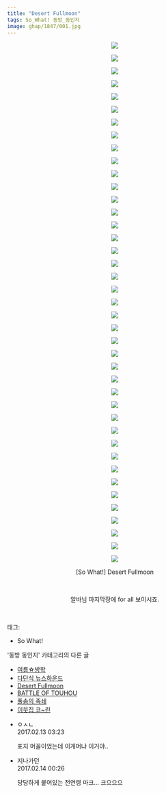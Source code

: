 ```yaml
---
title: "Desert Fullmoon"
tags: So_What! 동방_동인지
image: ghap/1847/001.jpg
---
```

<div class="article">
<p style="text-align: center; clear: none; float: none;"><img src="{{ site.nasurl }}/ghap/1847/001.jpg"/></p>
<p style="text-align: center; clear: none; float: none;"><img src="{{ site.nasurl }}/ghap/1847/002.jpg"/></p>
<p style="text-align: center; clear: none; float: none;"><img src="{{ site.nasurl }}/ghap/1847/003.jpg"/></p>
<p style="text-align: center; clear: none; float: none;"><img src="{{ site.nasurl }}/ghap/1847/004.jpg"/></p>
<p style="text-align: center; clear: none; float: none;"><img src="{{ site.nasurl }}/ghap/1847/005.jpg"/></p>
<p style="text-align: center; clear: none; float: none;"><img src="{{ site.nasurl }}/ghap/1847/006.jpg"/></p>
<p style="text-align: center; clear: none; float: none;"><img src="{{ site.nasurl }}/ghap/1847/007.jpg"/></p>
<p style="text-align: center; clear: none; float: none;"><img src="{{ site.nasurl }}/ghap/1847/008.jpg"/></p>
<p style="text-align: center; clear: none; float: none;"><img src="{{ site.nasurl }}/ghap/1847/009.jpg"/></p>
<p style="text-align: center; clear: none; float: none;"><img src="{{ site.nasurl }}/ghap/1847/010.jpg"/></p>
<p style="text-align: center; clear: none; float: none;"><img src="{{ site.nasurl }}/ghap/1847/011.jpg"/></p>
<p style="text-align: center; clear: none; float: none;"><img src="{{ site.nasurl }}/ghap/1847/012.jpg"/></p>
<p style="text-align: center; clear: none; float: none;"><img src="{{ site.nasurl }}/ghap/1847/013.jpg"/></p>
<p style="text-align: center; clear: none; float: none;"><img src="{{ site.nasurl }}/ghap/1847/014.jpg"/></p>
<p style="text-align: center; clear: none; float: none;"><img src="{{ site.nasurl }}/ghap/1847/015.jpg"/></p>
<p style="text-align: center; clear: none; float: none;"><img src="{{ site.nasurl }}/ghap/1847/016.jpg"/></p>
<p style="text-align: center; clear: none; float: none;"><img src="{{ site.nasurl }}/ghap/1847/017.jpg"/></p>
<p style="text-align: center; clear: none; float: none;"><img src="{{ site.nasurl }}/ghap/1847/018.jpg"/></p>
<p style="text-align: center; clear: none; float: none;"><img src="{{ site.nasurl }}/ghap/1847/019.jpg"/></p>
<p style="text-align: center; clear: none; float: none;"><img src="{{ site.nasurl }}/ghap/1847/020.jpg"/></p>
<p style="text-align: center; clear: none; float: none;"><img src="{{ site.nasurl }}/ghap/1847/021.jpg"/></p>
<p style="text-align: center; clear: none; float: none;"><img src="{{ site.nasurl }}/ghap/1847/022.jpg"/></p>
<p style="text-align: center; clear: none; float: none;"><img src="{{ site.nasurl }}/ghap/1847/023.jpg"/></p>
<p style="text-align: center; clear: none; float: none;"><img src="{{ site.nasurl }}/ghap/1847/024.jpg"/></p>
<p style="text-align: center; clear: none; float: none;"><img src="{{ site.nasurl }}/ghap/1847/025.jpg"/></p>
<p style="text-align: center; clear: none; float: none;"><img src="{{ site.nasurl }}/ghap/1847/026.jpg"/></p>
<p style="text-align: center; clear: none; float: none;"><img src="{{ site.nasurl }}/ghap/1847/027.jpg"/></p>
<p style="text-align: center; clear: none; float: none;"><img src="{{ site.nasurl }}/ghap/1847/028.jpg"/></p>
<p style="text-align: center; clear: none; float: none;"><img src="{{ site.nasurl }}/ghap/1847/029.jpg"/></p>
<p style="text-align: center; clear: none; float: none;"><img src="{{ site.nasurl }}/ghap/1847/030.jpg"/></p>
<p style="text-align: center; clear: none; float: none;"><img src="{{ site.nasurl }}/ghap/1847/031.jpg"/></p>
<p style="text-align: center; clear: none; float: none;"><img src="{{ site.nasurl }}/ghap/1847/032.jpg"/></p>
<p style="text-align: center; clear: none; float: none;"><img src="{{ site.nasurl }}/ghap/1847/033.jpg"/></p>
<p style="text-align: center; clear: none; float: none;"><img src="{{ site.nasurl }}/ghap/1847/034.jpg"/></p>
<p style="text-align: center; clear: none; float: none;"><img src="{{ site.nasurl }}/ghap/1847/035.jpg"/></p>
<p style="text-align: center; clear: none; float: none;"><img src="{{ site.nasurl }}/ghap/1847/036.jpg"/></p>
<p style="text-align: center; clear: none; float: none;"><img src="{{ site.nasurl }}/ghap/1847/037.jpg"/></p>
<p style="text-align: center; clear: none; float: none;"><img src="{{ site.nasurl }}/ghap/1847/038.jpg"/></p>
<p style="text-align: center; clear: none; float: none;"><img src="{{ site.nasurl }}/ghap/1847/039.jpg"/></p>
<p style="text-align: center; clear: none; float: none;"><img src="{{ site.nasurl }}/ghap/1847/040.jpg"/></p>
<p style="text-align: center; clear: none; float: none;"><img src="{{ site.nasurl }}/ghap/1847/041.jpg"/></p>
<p style="text-align: center; clear: none; float: none;">[So What!] Desert Fullmoon</p>
<p style="text-align: center; clear: none; float: none;"><br/></p>
<p style="text-align: center; clear: none; float: none;">알바님 마지막장에 for all 보이시죠.</p>
<p><br/></p>
</div><div class="tagTrail">
<p>태그: </p>
<ul>
<li>So What!</li>
</ul>
</div><div class="another">
<p>'동방 동인지' 카테고리의 다른 글</p>
<ul>
<li><a href="/2016-08-26-ghap_1852">여름☆방학</a></li>
<li><a href="/2016-08-26-ghap_1851">다단식 뉴스하운드</a></li>
<li><a href="/2016-08-26-ghap_1847">Desert Fullmoon</a></li>
<li><a href="/2016-08-26-ghap_1846">BATTLE OF TOUHOU</a></li>
<li><a href="/2016-08-26-ghap_1845">풀솜의 족쇄</a></li>
<li><a href="/2016-08-26-ghap_1844">이웃집 코~린</a></li>
</ul>
</div><div class="cb_module cb_fluid">
<div class="cb_wrt cb_profile">
<div class="comment">
<ul>
<li class="cb_thumb_off" id="comment14913812">
<div class="cb_comment_area">
<div class="cb_info_area">
<div class="cb_section">
<span class="cb_nick_name">ㅇㅅㄴ</span>
</div>
<div class="cb_section">
<span class="cb_date">2017.02.13 03:23 </span>
</div>
</div>
<div class="cb_dsc_comment">
<p class="cb_dsc">
											표지 머꼴이었는데 이게머냐 이거야..
										</p>
</div>
</div></li>
<li class="cb_thumb_off" id="comment14914674">
<div class="cb_comment_area">
<div class="cb_info_area">
<div class="cb_section">
<span class="cb_nick_name">지나가던</span>
</div>
<div class="cb_section">
<span class="cb_date">2017.02.14 00:26 </span>
</div>
</div>
<div class="cb_dsc_comment">
<p class="cb_dsc">
											당당하게 붙어있는 전연령 마크... 크으으으
										</p>
</div>
</div></li>
</ul>
</div>
</div><!-- commentList close -->
</div>
<br/>
<p id="refer"></p>
<br/>
